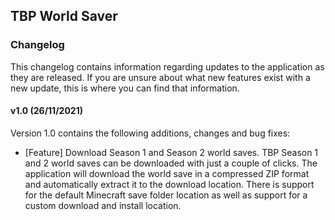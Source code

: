 ## TBP World Saver
### Changelog
This changelog contains information regarding updates to the application as they are released. If you are unsure about what new features exist with a new update, this is where you can find that information.

#### v1.0 (26/11/2021)
Version 1.0 contains the following additions, changes and bug fixes:
- [Feature] Download Season 1 and Season 2 world saves.
TBP Season 1 and 2 world saves can be downloaded with just a couple of clicks. The application will download the world save in a compressed ZIP format and automatically extract it to the download location. There is support for the default Minecraft save folder location as well as support for a custom download and install location.

